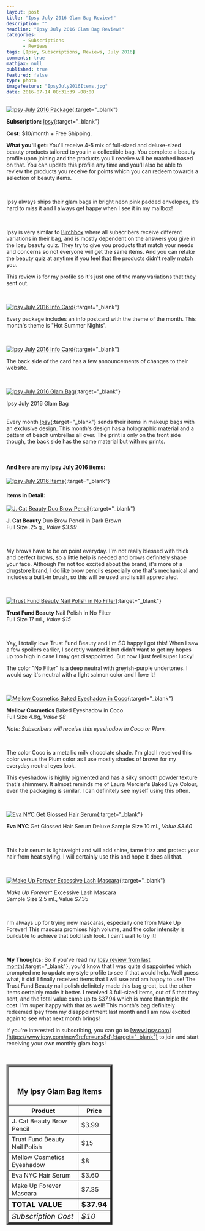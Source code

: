 ```yaml
---
layout: post
title: "Ipsy July 2016 Glam Bag Review!"
description: ""
headline: "Ipsy July 2016 Glam Bag Review!"
categories: 
      - Subscriptions
      - Reviews
tags: [Ipsy, Subscriptions, Reviews, July 2016]
comments: true
mathjax: null
published: true
featured: false
type: photo
imagefeature: "IpsyJuly2016Items.jpg"
date: 2016-07-14 08:31:39 -08:00
---
```


[![Ipsy July 2016 Package](http://whatsupmailbox.com/images/IpsyJuly2016Package.jpg)](https://www.ipsy.com/new?refer=uns8d){:target="_blank"}

**Subscription:** [Ipsy](https://www.ipsy.com/new?refer=uns8d){:target="_blank"}

**Cost:** $10/month + Free Shipping.

**What you'll get:** You'll receive 4-5 mix of full-sized and deluxe-sized beauty products tailored to you in a collectible bag. You complete a beauty profile upon joining and the products you'll receive will be matched based on that. You can update this profile any time and you'll also be able to review the products you receive for points which you can redeem towards a selection of beauty items.

<br>

Ipsy always ships their glam bags in bright neon pink padded envelopes, it's hard to miss it and I always get happy when I see it in my mailbox!

<br>

Ipsy is very similar to <a href="https://www.birchbox.com/invite/whatsupmailbox" target="_blank">Birchbox</a> where all subscribers receive different variations in their bag, and is mostly dependent on the answers you give in the Ipsy beauty quiz. They try to give you products that match your needs and concerns so not everyone will get the same items. And you can retake the beauty quiz at anytime if you feel that the products didn't really match you.

This review is for my profile so it's just one of the many variations that they sent out.

<br>

[![Ipsy July 2016 Info Card](http://whatsupmailbox.com/images/IpsyJuly2016Info.jpg)](https://www.ipsy.com/new?refer=uns8d){:target="_blank"}

Every package includes an info postcard with the theme of the month. This month's theme is "Hot Summer Nights".

<br>

[![Ipsy July 2016 Info Card](http://whatsupmailbox.com/images/IpsyJuly2016Info2.jpg)](https://www.ipsy.com/new?refer=uns8d){:target="_blank"}

The back side of the card has a few announcements of changes to their website.

<br>

[![Ipsy July 2016 Glam Bag](http://whatsupmailbox.com/images/IpsyJuly2016GlamBag.jpg)](https://www.ipsy.com/new?refer=uns8d){:target="_blank"}
<figcaption>Ipsy July 2016 Glam Bag</figcaption>

<br>

Every month [Ipsy](https://www.ipsy.com/new?refer=uns8d){:target="_blank"} sends their items in makeup bags with an exclusive design. This month's design has a holographic material and a pattern of beach umbrellas all over. The print is only on the front side though, the back side has the same material but with no prints.

<br>

<H4>And here are my Ipsy July 2016 items:</H4>

[![Ipsy July 2016 Items](http://whatsupmailbox.com/images/IpsyJuly2016Items.jpg)](https://www.ipsy.com/new?refer=uns8d){:target="_blank"}

<H4>Items in Detail:</H4>

[![J. Cat Beauty Duo Brow Pencil](http://whatsupmailbox.com/images/IpsyJuly2016JCatBeautyDuoBrowPencil.jpg)](https://www.ipsy.com/new?refer=uns8d){:target="_blank"}

**J. Cat Beauty** Duo Brow Pencil in Dark Brown  
Full Size .25 g., *Value $3.99*

<br>

My brows have to be on point everyday. I'm not really blessed with thick and perfect brows, so a little help is needed and brows definitely shape your face. Although I'm not too excited about the brand, it's more of a drugstore brand, I do like brow pencils especially one that's mechanical and includes a built-in brush, so this will be used and is still appreciated.

<br>

[![Trust Fund Beauty Nail Polish in No Filter](http://whatsupmailbox.com/images/IpsyJuly2016TrustFundBeautyNailPolishNoFilter.jpg)](https://www.ipsy.com/new?refer=uns8d){:target="_blank"}

**Trust Fund Beauty** Nail Polish in No Filter  
Full Size 17 ml., *Value $15*

<br>

Yay, I totally love Trust Fund Beauty and I'm SO happy I got this! When I saw a few spoilers earlier, I secretly wanted it but didn't want to get my hopes up too high in case I may get disappointed. But now I just feel super lucky!

The color "No Filter" is a deep neutral with greyish-purple undertones. I would say it's neutral with a light salmon color and I love it!

<br>

[![Mellow Cosmetics Baked Eyeshadow in Coco](http://whatsupmailbox.com/images/IpsyJuly2016MellowCosmeticsBakedEyeshadowCoco.jpg)](https://www.ipsy.com/new?refer=uns8d){:target="_blank"}

**Mellow Cosmetics** Baked Eyeshadow in Coco  
Full Size 4.8g, *Value $8*

*Note: Subscribers will receive this eyeshadow in Coco or Plum.*

<br>

The color Coco is a metallic milk chocolate shade. I'm glad I received this color versus the Plum color as I use mostly shades of brown for my everyday neutral eyes look.

This eyeshadow is highly pigmented and has a silky smooth powder texture that's shimmery. It almost reminds me of Laura Mercier's Baked Eye Colour, even the packaging is similar. I can definitely see myself using this often.

<br>

[![Eva NYC Get Glossed Hair Serum](http://whatsupmailbox.com/images/IpsyJuly2016EvaNYCGetGlossedHairSerum.jpg)](https://www.ipsy.com/new?refer=uns8d){:target="_blank"}

**Eva NYC** Get Glossed Hair Serum
Deluxe Sample Size 10 ml., *Value $3.60*

<br>

This hair serum is lightweight and will add shine, tame frizz and protect your hair from heat styling. I will certainly use this and hope it does all that.

<br>

[![Make Up Forever Excessive Lash Mascara](http://whatsupmailbox.com/images/IpsyJuly2016MakeUpForeverExcessiveLashMascara.jpg)](https://www.ipsy.com/new?refer=uns8d){:target="_blank"}

*Make Up Forever** Excessive Lash Mascara  
Sample Size 2.5 ml., Value $7.35

<br>

I'm always up for trying new mascaras, especially one from Make Up Forever! This mascara promises high volume, and the color intensity is buildable to achieve that bold lash look. I can't wait to try it!

<br>

<i class="icon-exclamation-sign"></i><b> My Thoughts:</b> So if you've read my [Ipsy review from last month](http://whatsupmailbox.com/subscriptions/reviews/Ipsy-Glam-Bag-Subscription-June-2016-Review/){:target="_blank"}, you'd know that I was quite disappointed which prompted me to update my style profile to see if that would help. Well guess what, it did! I finally received items that I will use and am happy to use! The Trust Fund Beauty nail polish definitely made this bag great, but the other items certainly made it better. I received 3 full-sized items, out of 5 that they sent, and the total value came up to $37.94 which is more than  triple the cost. I'm super happy with that as well! This month's bag definitely redeemed Ipsy from my disappointment last month and I am now excited again to see what next month brings!

If you're interested in subscribing, you can go to [www.ipsy.com](https://www.ipsy.com/new?refer=uns8d){:target="_blank"} to join and start receiving your own monthly glam bags!

<br>

<TABLE  BORDER="5" style="width:55%">
   <TR>
      <TH COLSPAN="2">
         <H3><BR><center>My Ipsy Glam Bag Items</center></H3>
      </TH>
   </TR>
      <TH>Product</TH>
      <TH>Price</TH>
  <TR>
      <TD>J. Cat Beauty Brow Pencil</TD>
      <TD>$3.99</TD>
   </TR>
   <TR>
      <TD>Trust Fund Beauty Nail Polish</TD>
      <TD>$15</TD>
   </TR>
    <TR>
      <TD>Mellow Cosmetics Eyeshadow</TD>
      <TD>$8</TD>
   </TR>
    <TR>
      <TD>Eva NYC Hair Serum</TD>
      <TD>$3.60</TD>
   </TR>
    <TR>
      <TD>Make Up Forever Mascara</TD>
      <TD>$7.35</TD>
   </TR>
   <TR>
      <TD><b><big>TOTAL VALUE</big></b></TD>
      <TD><b><big>$37.94</big></b></TD>
   </TR>
   <TR>
      <TD><i><big>Subscription Cost</big></i></TD>
      <TD><i><big>$10</big></i></TD>
   </TR>
</TABLE>
